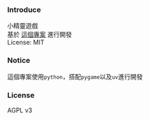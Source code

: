### Introduce
小精靈遊戲  
基於 [這個專案](https://github.com/DevinLeamy/Pacman/tree/master/Pacman) 進行開發  
License: MIT
### Notice
這個專案使用`python`，搭配`pygame`以及`uv`進行開發
### License
AGPL v3
